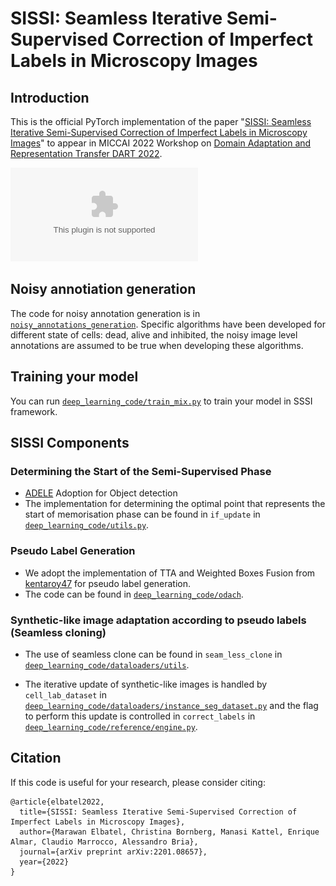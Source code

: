 # SISSI: Seamless Iterative Semi-Supervised Correction of Imperfect Labels in Microscopy Images

## Introduction
This is the official PyTorch implementation of the paper "[SISSI: Seamless Iterative Semi-Supervised Correction of Imperfect Labels in Microscopy Images](https://arxiv.org/abs/2203.13993)"
to appear in MICCAI 2022 Workshop on [Domain Adaptation and Representation Transfer DART 2022](https://sites.google.com/view/dart2022/home). 


![SISSI: pipeline](https://github.com/marwankefah/SISSI/blob/master/sissi_pipeline.eps)

## Noisy annotiation generation

The code for noisy annotation generation is in [`noisy_annotations_generation`](https://github.com/marwankefah/cell-segmentation/tree/master/noisy_annotations_generation). Specific algorithms have been developed for different state of cells: dead, alive and inhibited, the noisy image level annotations are assumed to be true when developing these algorithms.  

## Training your model

You can run [`deep_learning_code/train_mix.py`](https://github.com/marwankefah/cell-segmentation/blob/master/deep_learning_code/train_mix.py) to train your model in SSSI framework.

## SISSI Components
### Determining the Start of the Semi-Supervised Phase
- [ADELE](https://github.com/Kangningthu/ADELE) Adoption for Object detection
- The implementation for determining the optimal point
that represents the start of memorisation phase can be found in `if_update` in [`deep_learning_code/utils.py`](cytotoxicity_classification/Classifier.pyhttps://github.com/marwankefah/cell-segmentation/blob/a0ba82a8362ca814c92abd223533d3dbb35e19c2/deep_learning_code/reference/utils.py ).


### Pseudo Label Generation 
- We adopt the implementation of TTA and Weighted Boxes Fusion from [kentaroy47](https://github.com/kentaroy47/ODA-Object-Detection-ttA) for pseudo label generation.
- The code can be found in [`deep_learning_code/odach`](https://github.com/marwankefah/cell-segmentation/tree/a0ba82a8362ca814c92abd223533d3dbb35e19c2/deep_learning_code/odach).
  
### Synthetic-like image adaptation according to pseudo labels (Seamless cloning)

- The use of seamless clone can be found in `seam_less_clone` in [`deep_learning_code/dataloaders/utils`](https://github.com/marwankefah/cell-segmentation/blob/a0ba82a8362ca814c92abd223533d3dbb35e19c2/deep_learning_code/dataloaders/utils.py).


- The iterative update of synthetic-like images is handled by `cell_lab_dataset` in [`deep_learning_code/dataloaders/instance_seg_dataset.py`](https://github.com/marwankefah/cell-segmentation/blob/a0ba82a8362ca814c92abd223533d3dbb35e19c2/deep_learning_code/dataloaders/instance_seg_dataset.py) and the flag to perform this update is controlled in `correct_labels` in [`deep_learning_code/reference/engine.py`](https://github.com/marwankefah/cell-segmentation/blob/a0ba82a8362ca814c92abd223533d3dbb35e19c2/deep_learning_code/reference/engine.py).


## Citation
If this code is useful for your research, please consider citing:
```
@article{elbatel2022,
  title={SISSI: Seamless Iterative Semi-Supervised Correction of Imperfect Labels in Microscopy Images},
  author={Marawan Elbatel, Christina Bornberg, Manasi Kattel, Enrique Almar, Claudio Marrocco, Alessandro Bria},
  journal={arXiv preprint arXiv:2201.08657},
  year={2022}
}
```
